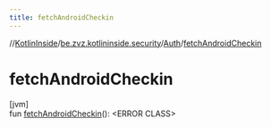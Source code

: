 ```yaml
---
title: fetchAndroidCheckin
---
```

//[KotlinInside](../../../index.html)/[be.zvz.kotlininside.security](../index.html)/[Auth](index.html)/[fetchAndroidCheckin](fetch-android-checkin.html)



# fetchAndroidCheckin



[jvm]\
fun [fetchAndroidCheckin](fetch-android-checkin.html)(): &lt;ERROR CLASS&gt;




